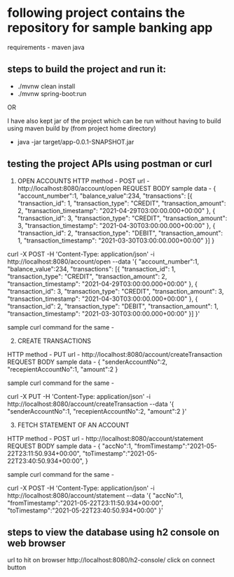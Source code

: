 # following project contains the repository for sample banking app


requirements - 
maven
java

## steps to build the project and run it:

- ./mvnw clean install
- ./mvnw spring-boot:run

OR

I have also kept jar of the project which can be run without having to build using maven build by (from project home directory)
- java -jar target/app-0.0.1-SNAPSHOT.jar

## testing the project APIs using postman or curl

1) OPEN ACCOUNTS
HTTP method - POST
url - http://localhost:8080/account/open
REQUEST BODY sample data - 
{
  "account_number":1,
  "balance_value":234,
  "transactions": [{
    "transaction_id": 1,
    "transaction_type": "CREDIT",
    "transaction_amount": 2,
    "transaction_timestamp": "2021-04-29T03:00:00.000+00:00"
  },
  {
    "transaction_id": 3,
    "transaction_type": "CREDIT",
    "transaction_amount": 3,
    "transaction_timestamp": "2021-04-30T03:00:00.000+00:00"
  },
  {
    "transaction_id": 2,
    "transaction_type": "DEBIT",
    "transaction_amount": 1,
    "transaction_timestamp": "2021-03-30T03:00:00.000+00:00"
  }]
}

curl -X POST -H 'Content-Type: application/json' -i http://localhost:8080/account/open --data '{
  "account_number":1,
  "balance_value":234,
  "transactions": [{
    "transaction_id": 1,
    "transaction_type": "CREDIT",
    "transaction_amount": 2,
    "transaction_timestamp": "2021-04-29T03:00:00.000+00:00"
  },
  {
    "transaction_id": 3,
    "transaction_type": "CREDIT",
    "transaction_amount": 3,
    "transaction_timestamp": "2021-04-30T03:00:00.000+00:00"
  },
  {
    "transaction_id": 2,
    "transaction_type": "DEBIT",
    "transaction_amount": 1,
    "transaction_timestamp": "2021-03-30T03:00:00.000+00:00"
  }]
}'

sample curl command for the same - 

2) CREATE TRANSACTIONS

HTTP method - PUT 
url - http://localhost:8080/account/createTransaction 
REQUEST BODY sample data - 
{
    "senderAccountNo":2,
    "recepientAccountNo":1,
    "amount":2
}

sample curl command for the same - 

curl -X PUT -H 'Content-Type: application/json' -i http://localhost:8080/account/createTransaction --data '{
"senderAccountNo":1,
"recepientAccountNo":2,
"amount":2
}'


3) FETCH STATEMENT OF AN ACCOUNT

HTTP method - POST 
url - http://localhost:8080/account/statement
REQUEST BODY sample data - 
{
  "accNo":1,
  "fromTimestamp":"2021-05-22T23:11:50.934+00:00",
  "toTimestamp":"2021-05-22T23:40:50.934+00:00",
}

sample curl command for the same - 

curl -X POST -H 'Content-Type: application/json' -i http://localhost:8080/account/statement --data '{
"accNo":1,
"fromTimestamp":"2021-05-22T23:11:50.934+00:00",
"toTimestamp":"2021-05-22T23:40:50.934+00:00"
}'

## steps to view the database using h2 console on web browser

url to hit on browser http://localhost:8080/h2-console/
click on connect button


